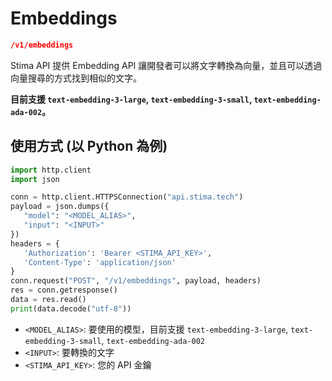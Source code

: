 # Embeddings
```json
/v1/embeddings
```

Stima API 提供 Embedding API 讓開發者可以將文字轉換為向量，並且可以透過向量搜尋的方式找到相似的文字。

**目前支援 `text-embedding-3-large`, `text-embedding-3-small`, `text-embedding-ada-002`。**

## 使用方式 (以 Python 為例)

```python
import http.client
import json

conn = http.client.HTTPSConnection("api.stima.tech")
payload = json.dumps({
   "model": "<MODEL_ALIAS>",
   "input": "<INPUT>"
})
headers = {
   'Authorization': 'Bearer <STIMA_API_KEY>',
   'Content-Type': 'application/json'
}
conn.request("POST", "/v1/embeddings", payload, headers)
res = conn.getresponse()
data = res.read()
print(data.decode("utf-8"))
```

- `<MODEL_ALIAS>`: 要使用的模型，目前支援 `text-embedding-3-large`, `text-embedding-3-small`, `text-embedding-ada-002`
- `<INPUT>`: 要轉換的文字
- `<STIMA_API_KEY>`: 您的 API 金鑰

